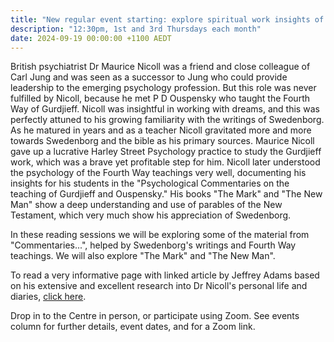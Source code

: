 ```yaml
---
title: "New regular event starting: explore spiritual work insights of Dr Maurice Nicoll"
description: "12:30pm, 1st and 3rd Thursdays each month"
date: 2024-09-19 00:00:00 +1100 AEDT
---
```


British psychiatrist Dr Maurice Nicoll was a friend and close colleague of Carl Jung and was seen as a successor to Jung who could provide leadership to the emerging psychology profession. But this role was never fulfilled by Nicoll, because he met P D Ouspensky who taught the Fourth Way of Gurdjieff. Nicoll was insightful in working with dreams, and this was perfectly attuned to his growing familiarity with the writings of Swedenborg. As he matured in years and as a teacher Nicoll gravitated more and more towards Swedenborg and the bible as his primary sources. Maurice Nicoll gave up a lucrative Harley Street Psychology practice to study the Gurdjieff work, which was a brave yet profitable step for him. Nicoll later understood the psychology of the Fourth Way teachings very well, documenting his insights for his students in the "Psychological Commentaries on the teaching of Gurdjieff and Ouspensky." His books "The Mark" and "The New Man" show a deep understanding and use of parables of the New Testament, which very much show his appreciation of Swedenborg.

In these reading sessions we will be exploring some of the material from "Commentaries...", helped by Swedenborg's writings and Fourth Way teachings. We will also explore "The Mark" and "The New Man".

To read a very informative page with linked article by Jeffrey Adams based on his extensive and excellent research into Dr Nicoll's personal life and diaries, [click here](https://swedenborg.com/scholars-the-swedenborgian-tree-gracing-maurice-nicolls-garden-of-esoterica/).

Drop in to the Centre in person, or participate using Zoom. See events column for further details, event dates, and for a Zoom link.

